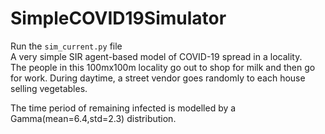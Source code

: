 # SimpleCOVID19Simulator
Run the `sim_current.py` file    
A very simple SIR agent-based model of COVID-19 spread in a locality.   
The people in this 100mx100m locality go out to shop for milk and then go for work.
During daytime, a street vendor goes randomly to each house selling vegetables.  

The time period of remaining infected is modelled by a Gamma(mean=6.4,std=2.3) distribution.
